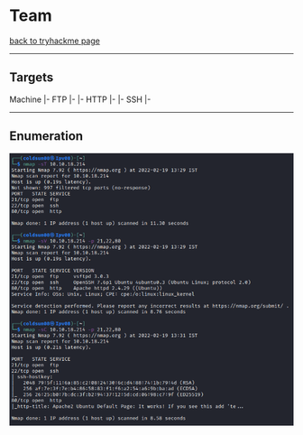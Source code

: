 # Team
[back to tryhackme page](../index.md)
- --
## Targets
Machine
|- FTP
	|- 
|- HTTP
	|-
|- SSH
	|-
- --
## Enumeration

![nmap scan](nmap%20scan.png)